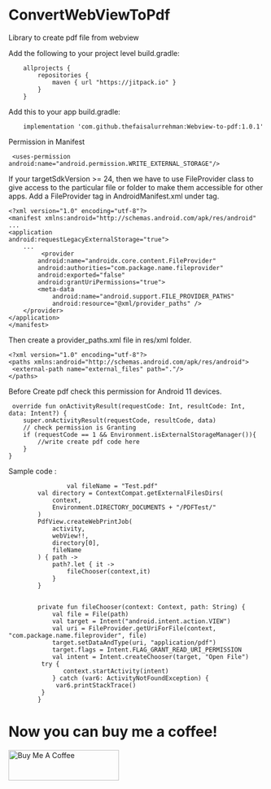 # ConvertWebViewToPdf
Library to create pdf file from webview

Add the following to your project level build.gradle:

        allprojects {	
	        repositories {
		        maven { url "https://jitpack.io" }
	        }
        }

Add this to your app build.gradle:

        implementation 'com.github.thefaisalurrehman:Webview-to-pdf:1.0.1'

Permission in Manifest

     <uses-permission android:name="android.permission.WRITE_EXTERNAL_STORAGE"/>

     
If your targetSdkVersion >= 24, then we have to use FileProvider class to give access to the particular file or folder to make them accessible for other apps. 
Add a FileProvider tag in AndroidManifest.xml under tag.

    <?xml version="1.0" encoding="utf-8"?>
    <manifest xmlns:android="http://schemas.android.com/apk/res/android"
    ...
    <application
    android:requestLegacyExternalStorage="true">
        ...
             <provider
            android:name="androidx.core.content.FileProvider"
            android:authorities="com.package.name.fileprovider"
            android:exported="false"
            android:grantUriPermissions="true">
            <meta-data
                android:name="android.support.FILE_PROVIDER_PATHS"
                android:resource="@xml/provider_paths" />
        </provider>
    </application>
    </manifest>
    

Then create a provider_paths.xml file in res/xml folder.

    <?xml version="1.0" encoding="utf-8"?>
    <paths xmlns:android="http://schemas.android.com/apk/res/android">
     <external-path name="external_files" path="."/>
    </paths>

Before Create pdf check this permission for Android 11 devices.
   
     override fun onActivityResult(requestCode: Int, resultCode: Int, data: Intent?) {
        super.onActivityResult(requestCode, resultCode, data)
	    // check permission is Granting
        if (requestCode == 1 && Environment.isExternalStorageManager()){
            //write create pdf code here
        }
    }
     



Sample code :
                
                    val fileName = "Test.pdf"
            val directory = ContextCompat.getExternalFilesDirs(
                context,
                Environment.DIRECTORY_DOCUMENTS + "/PDFTest/"
            )
            PdfView.createWebPrintJob(
                activity,
                webView!!,
                directory[0],
                fileName
            ) { path ->
                path?.let { it ->
                    fileChooser(context,it)
                }
            }


            private fun fileChooser(context: Context, path: String) {
                val file = File(path)
                val target = Intent("android.intent.action.VIEW")
                val uri = FileProvider.getUriForFile(context, "com.package.name.fileprovider", file)
                target.setDataAndType(uri, "application/pdf")
                target.flags = Intent.FLAG_GRANT_READ_URI_PERMISSION
                val intent = Intent.createChooser(target, "Open File")
             try {
                   context.startActivity(intent)
                } catch (var6: ActivityNotFoundException) {
                 var6.printStackTrace()
             }
            }


# Now you can buy me a coffee!

<a href="https://www.buymeacoffee.com/faisalurrehman" target="_blank"><img src="https://cdn.buymeacoffee.com/buttons/v2/default-yellow.png" alt="Buy Me A Coffee" style="height: 60px !important;width: 217px !important;" ></a>



